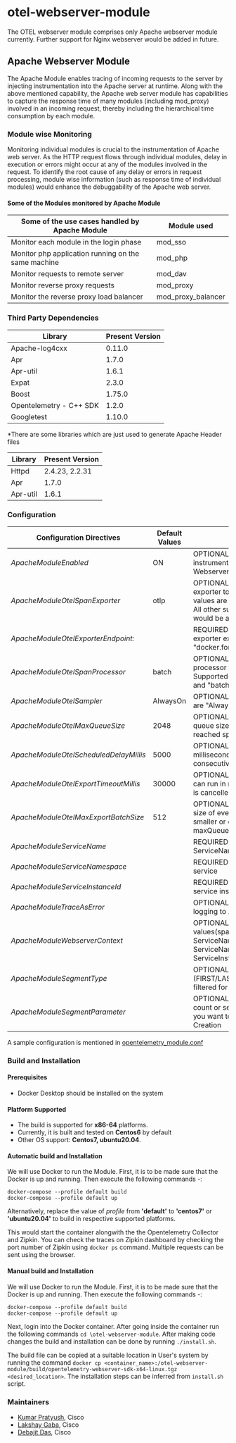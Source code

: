 # otel-webserver-module

The OTEL webserver module comprises only Apache webserver module currently. Further support for Nginx webserver would be added in future.

## Apache Webserver Module

The Apache Module enables tracing of incoming requests to the server by injecting instrumentation into the Apache server at runtime. Along with the above mentioned capability, the Apache web server module has capabilities to capture the response time of many modules (including mod_proxy) involved in an incoming request, thereby including the hierarchical time consumption by each module.

### Module wise Monitoring

Monitoring individual modules is crucial to the instrumentation of Apache web server. As the HTTP request flows through individual modules, delay in execution or errors might occur at any of the modules involved in the request. To identify the root cause of any delay or errors in request processing, module wise information (such as response time of individual modules) would enhance the debuggability of the Apache web server.

#### Some of the Modules monitored by Apache Module
| Some of the use cases handled by Apache Module | Module used |
| ---------------------------------------------- | ----------- |
| Monitor each module in the login phase         | mod_sso     |
| Monitor php application running on the same machine | mod_php|
| Monitor requests to remote server              | mod_dav     |
| Monitor reverse proxy requests                 | mod_proxy   |
| Monitor the reverse proxy load balancer        | mod_proxy_balancer |

### Third Party Dependencies

| Library                                        | Present Version |
| ---------------------------------------------- | -----------     |
| Apache-log4cxx                                 | 0.11.0          |
| Apr                                            | 1.7.0           |
| Apr-util                                       | 1.6.1           |
| Expat                                          | 2.3.0           |
| Boost                                          | 1.75.0          |
| Opentelemetry - C++ SDK                        | 1.2.0      |
| Googletest                                     | 1.10.0          |

*There are some libraries which are just used to generate Apache Header files

| Library                                        | Present Version |
| ---------------------------------------------- | -----------     |
| Httpd                                          | 2.4.23, 2.2.31          |
| Apr                                            | 1.7.0           |
| Apr-util                                       | 1.6.1           |

### Configuration
| Configuration Directives                       |  Default Values |  Remarks                                   |
| ---------------------------------------------- | --------------- | ------------------------------------------ |
|*ApacheModuleEnabled*                           | ON              | OPTIONAL: Needed for instrumenting Apache Webserver |
|*ApacheModuleOtelSpanExporter*                 | otlp             | OPTIONAL: Specify the span exporter to be used. Supported values are "otlp" and "ostream". All other supported values would be added in future. |
|*ApacheModuleOtelExporterEndpoint:*             |                 | REQUIRED: The endpoint otel exporter exports to. Example "docker.for.mac.localhost:4317" |
|*ApacheModuleOtelSpanProcessor*                 | batch           | OPTIONAL: Specify the processor to select to. Supported values are "simple" and "batch".|
|*ApacheModuleOtelSampler*                       | AlwaysOn        | OPTIONAL: Supported values are "AlwaysOn" and "AlwaysOff" |
|*ApacheModuleOtelMaxQueueSize*                  | 2048            | OPTIONAL: The maximum queue size. After the size is reached spans are dropped|
|*ApacheModuleOtelScheduledDelayMillis*          | 5000            | OPTIONAL: The delay interval in milliseconds between two consecutive exports|
|*ApacheModuleOtelExportTimeoutMillis*           | 30000           | OPTIONAL: How long the export can run in milliseconds before it is cancelled|
|*ApacheModuleOtelMaxExportBatchSize*            | 512             | OPTIONAL: The maximum batch size of every export. It must be smaller or equal to maxQueueSize |
|*ApacheModuleServiceName*                       |                 | REQUIRED: A namespace for the ServiceName|
|*ApacheModuleServiceNamespace*                  |                 | REQUIRED: Logical name of the service |
|*ApacheModuleServiceInstanceId*                 |                 | REQUIRED: The string ID of the service instance |
|*ApacheModuleTraceAsError*                      |                 | OPTIONAL: Trace level for logging to Apache log|
|*ApacheModuleWebserverContext*                  |                 | OPTIONAL: Takes 3 values(space-seperated) ServiceName, ServiceNamespace and ServiceInstanceId|
|*ApacheModuleSegmentType*                       |                 | OPTIONAL: Specify the string (FIRST/LAST/CUSTOM) to be filtered for Span Name Creation|
|*ApacheModuleSegmentParameter*                  |                 | OPTIONAL: Specify the segment count or segment numbers that you want to display for Span Creation|

A sample configuration is mentioned in [opentelemetry_module.conf](https://github.com/cisco-open/otel-webserver-module/blob/main/opentelemetry_module.conf)

### Build and Installation
#### Prerequisites
- Docker Desktop should be installed on the system

#### Platform Supported
- The build is supported for **x86-64** platforms.
- Currently, it is built and tested on **Centos6** by default
- Other OS support: **Centos7, ubuntu20.04**.

#### Automatic build and Installation

We will use Docker to run the Module. First, it is to be made sure that the Docker is up and running. 
Then execute the following commands -:
```
docker-compose --profile default build
docker-compose --profile default up
```
Alternatively, replace the value of *profile* from **'default'** to **'centos7'** or **'ubuntu20.04'** to build in respective supported platforms.

This would start the container alongwith the the Opentelemetry Collector and Zipkin. You can check the traces on Zipkin dashboard by checking the port number of Zipkin using ```docker ps``` command. Multiple requests can be sent using the browser.

#### Manual build and Installation

We will use Docker to run the Module. First, it is to be made sure that the Docker is up and running. 
Then execute the following commands -:
```
docker-compose --profile default build
docker-compose --profile default up
```
Next, login into the Docker container. 
After going inside the container run the following commands ```cd \otel-webserver-module```. After making code changes the build and installation can be done by running ```./install.sh```.

The build file can be copied at a suitable location in User's system by running the command ```docker cp <container_name>:/otel-webserver-module/build/opentelemetry-webserver-sdk-x64-linux.tgz  <desired_location>```. The installation steps can be inferred from ```install.sh``` script.

### Maintainers
* [Kumar Pratyush](https://github.com/kpratyus), Cisco
* [Lakshay Gaba](https://github.com/lakshay141), Cisco
* [Debajit Das](https://github.com/DebajitDas), Cisco

